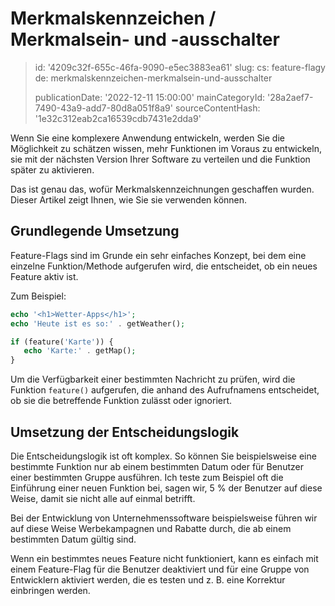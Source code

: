 Merkmalskennzeichen / Merkmalsein- und -ausschalter
===================================================

> id: '4209c32f-655c-46fa-9090-e5ec3883ea61'
> slug:
> 	cs: feature-flagy
> 	de: merkmalskennzeichen-merkmalsein-und-ausschalter
> 
> publicationDate: '2022-12-11 15:00:00'
> mainCategoryId: '28a2aef7-7490-43a9-add7-80d8a051f8a9'
> sourceContentHash: '1e32c312eab2ca16539cdb7431e2dda9'

Wenn Sie eine komplexere Anwendung entwickeln, werden Sie die Möglichkeit zu schätzen wissen, mehr Funktionen im Voraus zu entwickeln, sie mit der nächsten Version Ihrer Software zu verteilen und die Funktion später zu aktivieren.

Das ist genau das, wofür Merkmalskennzeichnungen geschaffen wurden. Dieser Artikel zeigt Ihnen, wie Sie sie verwenden können.

Grundlegende Umsetzung
---------------------

Feature-Flags sind im Grunde ein sehr einfaches Konzept, bei dem eine einzelne Funktion/Methode aufgerufen wird, die entscheidet, ob ein neues Feature aktiv ist.

Zum Beispiel:

```php
echo '<h1>Wetter-Apps</h1>';
echo 'Heute ist es so:' . getWeather();

if (feature('Karte')) {
   echo 'Karte:' . getMap();
}
```

Um die Verfügbarkeit einer bestimmten Nachricht zu prüfen, wird die Funktion `feature()` aufgerufen, die anhand des Aufrufnamens entscheidet, ob sie die betreffende Funktion zulässt oder ignoriert.

Umsetzung der Entscheidungslogik
-------------------------------

Die Entscheidungslogik ist oft komplex. So können Sie beispielsweise eine bestimmte Funktion nur ab einem bestimmten Datum oder für Benutzer einer bestimmten Gruppe ausführen. Ich teste zum Beispiel oft die Einführung einer neuen Funktion bei, sagen wir, 5 % der Benutzer auf diese Weise, damit sie nicht alle auf einmal betrifft.

Bei der Entwicklung von Unternehmenssoftware beispielsweise führen wir auf diese Weise Werbekampagnen und Rabatte durch, die ab einem bestimmten Datum gültig sind.

Wenn ein bestimmtes neues Feature nicht funktioniert, kann es einfach mit einem Feature-Flag für die Benutzer deaktiviert und für eine Gruppe von Entwicklern aktiviert werden, die es testen und z. B. eine Korrektur einbringen werden.
